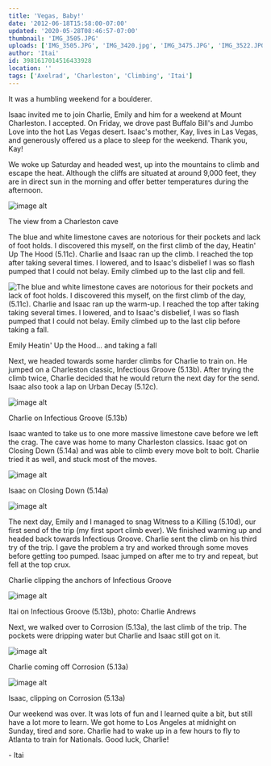 ```yaml
---
title: 'Vegas, Baby!'
date: '2012-06-18T15:58:00-07:00'
updated: '2020-05-28T08:46:57-07:00'
thumbnail: 'IMG_3505.JPG'
uploads: ['IMG_3505.JPG', 'IMG_3420.jpg', 'IMG_3475.JPG', 'IMG_3522.JPG', 'IMG_3580.JPG', 'IMG_3594.JPG', 'IMG_3659.JPG', 'IMG_3672.JPG']
author: 'Itai'
id: 3981617014516433928
location: ''
tags: ['Axelrad', 'Charleston', 'Climbing', 'Itai']
---
```

It was a humbling weekend for a boulderer.

Isaac invited me to join Charlie, Emily and him for a weekend at Mount Charleston. I accepted. On Friday, we drove past Buffalo Bill's and Jumbo Love into the hot Las Vegas desert. Isaac's mother, Kay, lives in Las Vegas, and generously offered us a place to sleep for the weekend. Thank you, Kay!

We woke up Saturday and headed west, up into the mountains to climb and escape the heat. Although the cliffs are situated at around 9,000 feet, they are in direct sun in the morning and offer better temperatures during the afternoon.

![image alt](uploads/IMG_3505.JPG)

The view from a Charleston cave

The blue and white limestone caves are notorious for their pockets and lack of foot holds. I discovered this myself, on the first climb of the day, Heatin' Up The Hood (5.11c). Charlie and Isaac ran up the climb. I reached the top after taking several times. I lowered, and to Isaac's disbelief I was so flash pumped that I could not belay. Emily climbed up to the last clip and fell.

![The blue and white limestone caves are notorious for
their pockets and lack of foot holds. I discovered this
myself, on the first climb of the day,
\(5.11c\).
Charlie and Isaac ran up the warm-up. I reached the
top after taking taking several times. I lowered, and
to Isaac's disbelief, I was so flash pumped that I could
not belay. Emily climbed up to the last clip before
taking a fall.](uploads/IMG_3420.jpg)

Emily Heatin' Up the Hood...
and taking a fall

Next, we headed towards some harder climbs for Charlie to train on. He jumped on a Charleston classic, Infectious Groove (5.13b). After trying the climb twice, Charlie decided that he would return the next day for the send. Isaac also took a lap on Urban Decay (5.12c).

![image alt](uploads/IMG_3475.JPG)

Charlie on Infectious Groove (5.13b)

Isaac wanted to take us to one more massive limestone cave before we left the crag. The cave was home to many Charleston classics. Isaac got on Closing Down (5.14a) and was able to climb every move bolt to bolt. Charlie tried it as well, and stuck most of the moves.

![image alt](uploads/IMG_3522.JPG)

Isaac on Closing Down (5.14a)

![image alt](uploads/IMG_3580.JPG)

The next day, Emily and I managed to snag Witness to a Killing (5.10d), our first send of the trip (my first sport climb ever). We finished warming up and headed back towards Infectious Groove. Charlie sent the climb on his third try of the trip. I gave the problem a try and worked through some moves before getting too pumped. Isaac jumped on after me to try and repeat, but fell at the top crux.

Charlie clipping the anchors of Infectious Groove 

![image alt](uploads/IMG_3594.JPG)

Itai on Infectious Groove (5.13b), photo: Charlie Andrews 

Next, we walked over to Corrosion (5.13a), the last climb of the trip. The pockets were dripping water but Charlie and Isaac still got on it. 

![image alt](uploads/IMG_3659.JPG)

Charlie coming off Corrosion (5.13a)

![image alt](uploads/IMG_3672.JPG)

Isaac, clipping on Corrosion (5.13a)

Our weekend was over. It was lots of fun and I learned quite a bit, but still have a lot more to learn. We got home to Los Angeles at midnight on Sunday, tired and sore. Charlie had to wake up in a few hours to fly to Atlanta to train for Nationals. Good luck, Charlie! 

\- Itai
